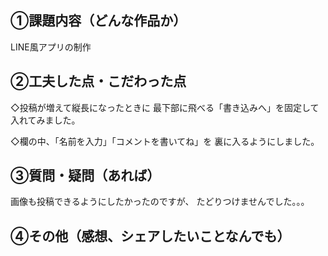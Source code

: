 ## ①課題内容（どんな作品か）
LINE風アプリの制作

## ②工夫した点・こだわった点
◇投稿が増えて縦長になったときに
最下部に飛べる「書き込みへ」を固定して入れてみました。

◇欄の中、「名前を入力」「コメントを書いてね」を
裏に入るようにしました。

## ③質問・疑問（あれば）
画像も投稿できるようにしたかったのですが、
たどりつけませんでした。。。


## ④その他（感想、シェアしたいことなんでも）

